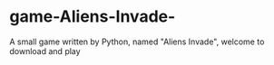 # game-Aliens-Invade-
A small game written by Python, named "Aliens Invade", welcome to download and play
